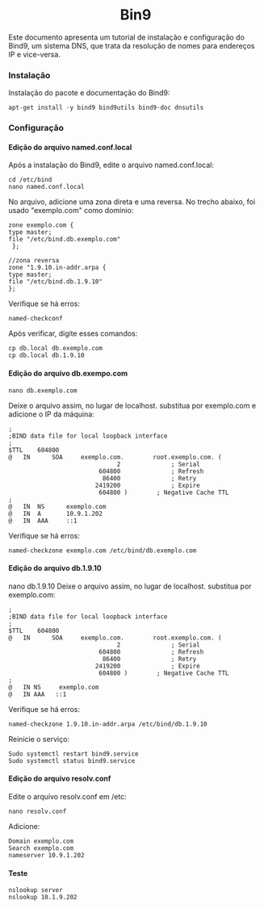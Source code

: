 <h1 align="center">Bin9</h1>
<p>Este documento apresenta um tutorial de instalação e configuração do Bind9, um sistema DNS, que trata da resolução de nomes para endereços IP e vice-versa.<p>


<h3>Instalação</h3>
Instalação do pacote e documentação do Bind9:

```apt-get install -y bind9 bind9utils bind9-doc dnsutils```

<h3>Configuração</h3>

<h4>Edição do arquivo named.conf.local</h4>

Após a instalação do Bind9, edite o arquivo named.conf.local:<br>
```
cd /etc/bind
nano named.conf.local
```


No arquivo, adicione uma zona direta e uma reversa. No trecho abaixo, foi usado "exemplo.com" como domínio:

```//zona direta
zone exemplo.com { 
type master; 
file "/etc/bind.db.exemplo.com"
 };
 
//zona reversa
zone "1.9.10.in-addr.arpa { 
type master; 
file "/etc/bind.db.1.9.10" 
};
 ```
Verifique se há erros:

```named-checkconf```

Após verificar, digite esses comandos:<br>
```
cp db.local db.exemplo.com
cp db.local db.1.9.10
```
 
<h4>Edição do arquivo db.exempo.com</h4>

```nano db.exemplo.com```

Deixe o arquivo assim, no lugar de localhost. substitua por exemplo.com e adicione o IP da máquina:

```
;
;BIND data file for local loopback interface
;
$TTL	604800
@  	IN  	SOA  	exemplo.com.  		root.exemplo.com. (
                              2		         ; Serial
                         604800		         ; Refresh
                          86400		         ; Retry
                        2419200		         ; Expire
                         604800 )		 ; Negative Cache TTL
;
@	IN  NS 	    exemplo.com
@	IN  A       10.9.1.202
@	IN  AAA     ::1
```

Verifique se há erros:

```named-checkzone exemplo.com /etc/bind/db.exemplo.com```

<h4>Edição do arquivo db.1.9.10</h4>
nano db.1.9.10
Deixe o arquivo assim, no lugar de localhost. substitua por exemplo.com:

```
;
;BIND data file for local loopback interface
;
$TTL	604800
@  	IN  	SOA  	exemplo.com.  		root.exemplo.com. (
                              2		         ; Serial
                         604800		         ; Refresh
                          86400		         ; Retry
                        2419200		         ; Expire
                         604800 )		 ; Negative Cache TTL
;
@	IN NS	  exemplo.com
@	IN AAA	 ::1
```
Verifique se há erros:

```named-checkzone 1.9.10.in-addr.arpa /etc/bind/db.1.9.10```

Reinicie o serviço:

```
Sudo systemctl restart bind9.service
Sudo systemctl status bind9.service
```
<h4>Edição do arquivo resolv.conf</h4>

Edite o arquivo resolv.conf em /etc:

```nano resolv.conf```

Adicione:

```
Domain exemplo.com
Search exemplo.com
nameserver 10.9.1.202 
```
 
<h4>Teste</h4>

```
nslookup server
nslookup 10.1.9.202
```

